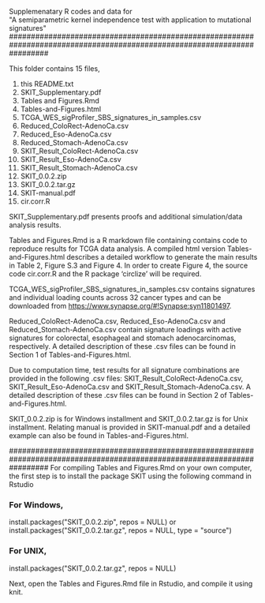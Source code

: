 Supplemenatary R codes and data for  
"A semiparametric kernel independence test with application to mutational signatures"
#########################################################################################################################

This folder contains 15 files, 
1) this README.txt
2) SKIT_Supplementary.pdf
3) Tables and Figures.Rmd
4) Tables-and-Figures.html
5) TCGA_WES_sigProfiler_SBS_signatures_in_samples.csv
6) Reduced_ColoRect-AdenoCa.csv
7) Reduced_Eso-AdenoCa.csv
8) Reduced_Stomach-AdenoCa.csv
9) SKIT_Result_ColoRect-AdenoCa.csv
10) SKIT_Result_Eso-AdenoCa.csv
11) SKIT_Result_Stomach-AdenoCa.csv
12) SKIT_0.0.2.zip
13) SKIT_0.0.2.tar.gz
14) SKIT-manual.pdf
15) cir.corr.R

SKIT_Supplementary.pdf presents proofs and additional simulation/data analysis results.

Tables and Figures.Rmd is a R markdown file containing contains code to reproduce results for TCGA data analysis. 
A compiled html version Tables-and-Figures.html describes a detailed workflow to generate the main results 
in Table 2, Figure S.3 and Figure 4. 
In order to create Figure 4, the source code cir.corr.R and the R package ‘circlize’ will be required.

TCGA_WES_sigProfiler_SBS_signatures_in_samples.csv contains signatures and individual loading counts across 32 cancer types and
can be downloaded from https://www.synapse.org/#!Synapse:syn11801497.

Reduced_ColoRect-AdenoCa.csv, Reduced_Eso-AdenoCa.csv and Reduced_Stomach-AdenoCa.csv contain signature loadings 
with active signatures for colorectal, esophageal and stomach adenocarcinomas, respectively. 
A detailed description of these .csv files can be found in Section 1 of Tables-and-Figures.html.

Due to computation time, test results for all signature combinations are provided in the following .csv files:
SKIT_Result_ColoRect-AdenoCa.csv, SKIT_Result_Eso-AdenoCa.csv and SKIT_Result_Stomach-AdenoCa.csv. 
A detailed description of these .csv files can be found in Section 2 of Tables-and-Figures.html.

SKIT_0.0.2.zip is for Windows installment and SKIT_0.0.2.tar.gz is for Unix installment.
Relating manual is provided in SKIT-manual.pdf and a detailed example can also be found in Tables-and-Figures.html.

#########################################################################################################################
For compiling Tables and Figures.Rmd on your own computer, 
the first step is to install the package SKIT using the following command in Rstudio

### For Windows,
install.packages("SKIT_0.0.2.zip", repos = NULL)
or
install.packages("SKIT_0.0.2.tar.gz", repos = NULL, type = "source")

### For UNIX,
install.packages("SKIT_0.0.2.tar.gz", repos = NULL)

Next, open the Tables and Figures.Rmd file in Rstudio, and compile it using knit. 
